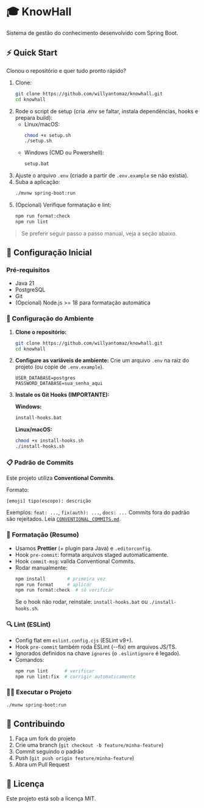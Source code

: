 # 🎓 KnowHall

Sistema de gestão do conhecimento desenvolvido com Spring Boot.

## ⚡ Quick Start

Clonou o repositório e quer tudo pronto rápido?

1. Clone:
   ```bash
   git clone https://github.com/willyantomaz/knowhall.git
   cd knowhall
   ```
2. Rode o script de setup (cria .env se faltar, instala dependências, hooks e prepara build):
   - Linux/macOS:
     ```bash
     chmod +x setup.sh
     ./setup.sh
     ```
   - Windows (CMD ou Powershell):
     ```cmd
     setup.bat
     ```
3. Ajuste o arquivo `.env` (criado a partir de `.env.example` se não existia).
4. Suba a aplicação:
   ```bash
   ./mvnw spring-boot:run
   ```
5. (Opcional) Verifique formatação e lint:
   ```bash
   npm run format:check
   npm run lint
   ```

> Se preferir seguir passo a passo manual, veja a seção abaixo.

## 🚀 Configuração Inicial

### Pré-requisitos

- Java 21
- PostgreSQL
- Git
- (Opcional) Node.js >= 18 para formatação automática

### 🔧 Configuração do Ambiente

1. **Clone o repositório:**

   ```bash
   git clone https://github.com/willyantomaz/knowhall.git
   cd knowhall
   ```

2. **Configure as variáveis de ambiente:**
   Crie um arquivo `.env` na raiz do projeto (ou copie de `.env.example`).

   ```env
   USER_DATABASE=postgres
   PASSWORD_DATABASE=sua_senha_aqui
   ```

3. **Instale os Git Hooks (IMPORTANTE):**

   **Windows:**

   ```cmd
   install-hooks.bat
   ```

   **Linux/macOS:**

   ```bash
   chmod +x install-hooks.sh
   ./install-hooks.sh
   ```

### 📋 Padrão de Commits

Este projeto utiliza **Conventional Commits**.

Formato:

```
[emoji] tipo(escopo): descrição
```

Exemplos: `feat: ...`, `fix(auth): ...`, `docs: ...`
Commits fora do padrão são rejeitados. Leia [`CONVENTIONAL_COMMITS.md`](CONVENTIONAL_COMMITS.md).

### 🧹 Formatação (Resumo)

- Usamos **Prettier** (+ plugin para Java) e `.editorconfig`.
- Hook `pre-commit`: formata arquivos staged automaticamente.
- Hook `commit-msg`: valida Conventional Commits.
- Rodar manualmente:
  ```bash
  npm install        # primeira vez
  npm run format     # aplicar
  npm run format:check  # só verificar
  ```
  Se o hook não rodar, reinstale: `install-hooks.bat` ou `./install-hooks.sh`.

### 🔍 Lint (ESLint)

- Config flat em `eslint.config.cjs` (ESLint v9+).
- Hook `pre-commit` também roda ESLint (--fix) em arquivos JS/TS.
- Ignorados definidos na chave `ignores` (o `.eslintignore` é legado).
- Comandos:
  ```bash
  npm run lint      # verificar
  npm run lint:fix  # corrigir automaticamente
  ```

### 🏃‍♂️ Executar o Projeto

```bash
./mvnw spring-boot:run
```

## 🤝 Contribuindo

1. Faça um fork do projeto
2. Crie uma branch (`git checkout -b feature/minha-feature`)
3. Commit seguindo o padrão
4. Push (`git push origin feature/minha-feature`)
5. Abra um Pull Request

## 📄 Licença

Este projeto está sob a licença MIT.
